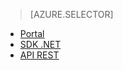﻿> [AZURE.SELECTOR]
- [Portal](/documentation/articles/media-services-manage-content#encode/)
- [SDK .NET](/documentation/articles/media-services-dotnet-encode-asset/)
- [API REST](/documentation/articles/media-services-rest-encode-asset/)
<!--HONumber=47-->
